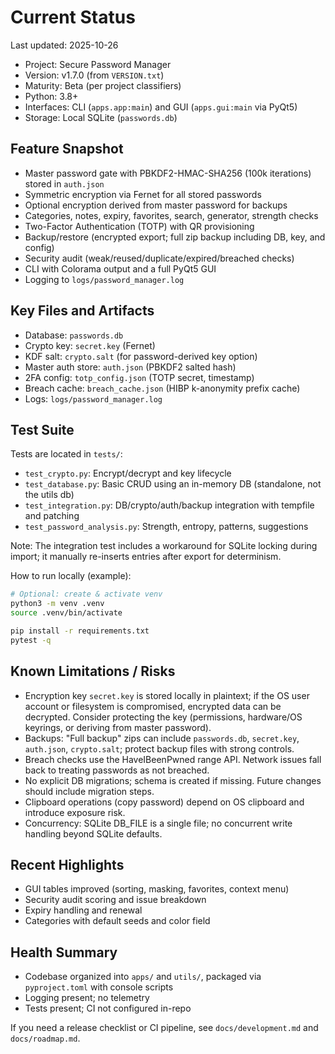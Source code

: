 # Current Status

Last updated: 2025-10-26

- Project: Secure Password Manager
- Version: v1.7.0 (from `VERSION.txt`)
- Maturity: Beta (per project classifiers)
- Python: 3.8+
- Interfaces: CLI (`apps.app:main`) and GUI (`apps.gui:main` via PyQt5)
- Storage: Local SQLite (`passwords.db`)

## Feature Snapshot

- Master password gate with PBKDF2-HMAC-SHA256 (100k iterations) stored in `auth.json`
- Symmetric encryption via Fernet for all stored passwords
- Optional encryption derived from master password for backups
- Categories, notes, expiry, favorites, search, generator, strength checks
- Two-Factor Authentication (TOTP) with QR provisioning
- Backup/restore (encrypted export; full zip backup including DB, key, and config)
- Security audit (weak/reused/duplicate/expired/breached checks)
- CLI with Colorama output and a full PyQt5 GUI
- Logging to `logs/password_manager.log`

## Key Files and Artifacts

- Database: `passwords.db`
- Crypto key: `secret.key` (Fernet)
- KDF salt: `crypto.salt` (for password-derived key option)
- Master auth store: `auth.json` (PBKDF2 salted hash)
- 2FA config: `totp_config.json` (TOTP secret, timestamp)
- Breach cache: `breach_cache.json` (HIBP k-anonymity prefix cache)
- Logs: `logs/password_manager.log`

## Test Suite

Tests are located in `tests/`:

- `test_crypto.py`: Encrypt/decrypt and key lifecycle
- `test_database.py`: Basic CRUD using an in-memory DB (standalone, not the utils db)
- `test_integration.py`: DB/crypto/auth/backup integration with tempfile and patching
- `test_password_analysis.py`: Strength, entropy, patterns, suggestions

Note: The integration test includes a workaround for SQLite locking during import; it manually re-inserts entries after export for determinism.

How to run locally (example):

```bash
# Optional: create & activate venv
python3 -m venv .venv
source .venv/bin/activate

pip install -r requirements.txt
pytest -q
```

## Known Limitations / Risks

- Encryption key `secret.key` is stored locally in plaintext; if the OS user account or filesystem is compromised, encrypted data can be decrypted. Consider protecting the key (permissions, hardware/OS keyrings, or deriving from master password).
- Backups: "Full backup" zips can include `passwords.db`, `secret.key`, `auth.json`, `crypto.salt`; protect backup files with strong controls.
- Breach checks use the HaveIBeenPwned range API. Network issues fall back to treating passwords as not breached.
- No explicit DB migrations; schema is created if missing. Future changes should include migration steps.
- Clipboard operations (copy password) depend on OS clipboard and introduce exposure risk.
- Concurrency: SQLite DB_FILE is a single file; no concurrent write handling beyond SQLite defaults.

## Recent Highlights

- GUI tables improved (sorting, masking, favorites, context menu)
- Security audit scoring and issue breakdown
- Expiry handling and renewal
- Categories with default seeds and color field

## Health Summary

- Codebase organized into `apps/` and `utils/`, packaged via `pyproject.toml` with console scripts
- Logging present; no telemetry
- Tests present; CI not configured in-repo

If you need a release checklist or CI pipeline, see `docs/development.md` and `docs/roadmap.md`.

